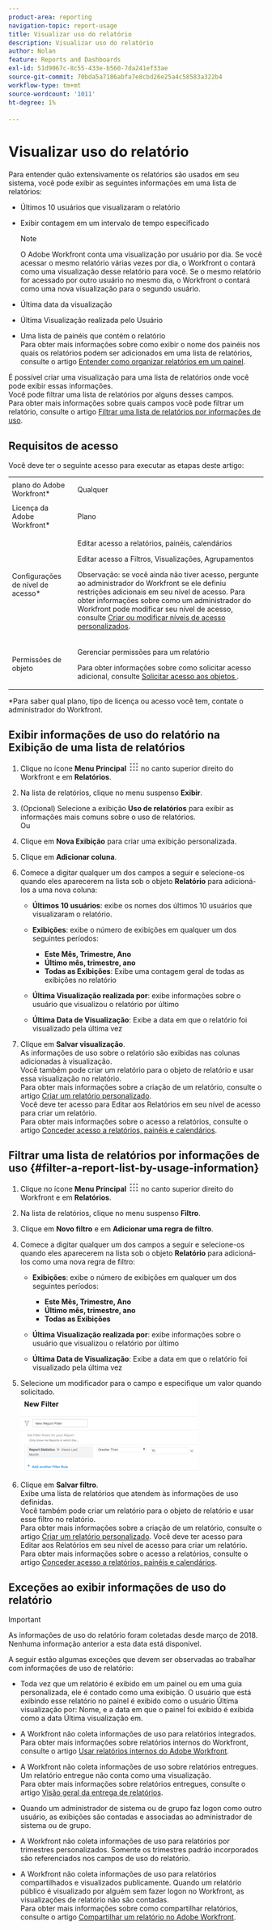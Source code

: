 ```yaml
---
product-area: reporting
navigation-topic: report-usage
title: Visualizar uso do relatório
description: Visualizar uso do relatório
author: Nolan
feature: Reports and Dashboards
exl-id: 51d9067c-8c55-433e-b560-7da241ef33ae
source-git-commit: 70bda5a7186abfa7e8cbd26e25a4c58583a322b4
workflow-type: tm+mt
source-wordcount: '1011'
ht-degree: 1%

---
```


# Visualizar uso do relatório

<!--
<p data-mc-conditions="QuicksilverOrClassic.Draft mode">(NOTE: : *** DO NOT CHANGE, REMOVE, CHANGE LINK, RENAME THIS ARTICLE- IT IS LINKED TO THE PENDO GUIDE FOR THE MAIN REPORTS AREA***)</p>
-->

Para entender quão extensivamente os relatórios são usados em seu sistema, você pode exibir as seguintes informações em uma lista de relatórios:

* Últimos 10 usuários que visualizaram o relatório
* Exibir contagem em um intervalo de tempo especificado

  >[!NOTE]
  >
  >O Adobe Workfront conta uma visualização por usuário por dia. Se você acessar o mesmo relatório várias vezes por dia, o Workfront o contará como uma visualização desse relatório para você. Se o mesmo relatório for acessado por outro usuário no mesmo dia, o Workfront o contará como uma nova visualização para o segundo usuário.

* Última data da visualização
* Última Visualização realizada pelo Usuário
* Uma lista de painéis que contém o relatório\
  Para obter mais informações sobre como exibir o nome dos painéis nos quais os relatórios podem ser adicionados em uma lista de relatórios, consulte o artigo [Entender como organizar relatórios em um painel](../../../reports-and-dashboards/reports/report-usage/understand-how-organize-reports-dashboard.md).

É possível criar uma visualização para uma lista de relatórios onde você pode exibir essas informações.\
Você pode filtrar uma lista de relatórios por alguns desses campos.\
Para obter mais informações sobre quais campos você pode filtrar um relatório, consulte o artigo [Filtrar uma lista de relatórios por informações de uso](#filter-a-report-list-by-usage-information).

## Requisitos de acesso

Você deve ter o seguinte acesso para executar as etapas deste artigo:

<table style="table-layout:auto"> 
 <col> 
 <col> 
 <tbody> 
  <tr> 
   <td role="rowheader">plano do Adobe Workfront*</td> 
   <td> <p>Qualquer</p> </td> 
  </tr> 
  <tr> 
   <td role="rowheader">Licença da Adobe Workfront*</td> 
   <td> <p>Plano </p> </td> 
  </tr> 
  <tr> 
   <td role="rowheader">Configurações de nível de acesso*</td> 
   <td> <p>Editar acesso a relatórios, painéis, calendários</p> <p>Editar acesso a Filtros, Visualizações, Agrupamentos</p> <p>Observação: se você ainda não tiver acesso, pergunte ao administrador do Workfront se ele definiu restrições adicionais em seu nível de acesso. Para obter informações sobre como um administrador do Workfront pode modificar seu nível de acesso, consulte <a href="../../../administration-and-setup/add-users/configure-and-grant-access/create-modify-access-levels.md" class="MCXref xref">Criar ou modificar níveis de acesso personalizados</a>.</p> </td> 
  </tr> 
  <tr> 
   <td role="rowheader">Permissões de objeto</td> 
   <td> <p>Gerenciar permissões para um relatório</p> <p>Para obter informações sobre como solicitar acesso adicional, consulte <a href="../../../workfront-basics/grant-and-request-access-to-objects/request-access.md" class="MCXref xref">Solicitar acesso aos objetos </a>.</p> </td> 
  </tr> 
 </tbody> 
</table>

&#42;Para saber qual plano, tipo de licença ou acesso você tem, contate o administrador do Workfront.

## Exibir informações de uso do relatório na Exibição de uma lista de relatórios

1. Clique no ícone **Menu Principal** ![Ícone do Menu Principal](assets/main-menu-icon.png) no canto superior direito do Workfront e em **Relatórios**.

1. Na lista de relatórios, clique no menu suspenso **Exibir**.
1. (Opcional) Selecione a exibição **Uso de relatórios** para exibir as informações mais comuns sobre o uso de relatórios.\
   Ou

1. Clique em **Nova Exibição** para criar uma exibição personalizada.
1. Clique em **Adicionar coluna**.
1. Comece a digitar qualquer um dos campos a seguir e selecione-os quando eles aparecerem na lista sob o objeto **Relatório** para adicioná-los a uma nova coluna:

   * **Últimos 10 usuários**: exibe os nomes dos últimos 10 usuários que visualizaram o relatório.
   * **Exibições**: exibe o número de exibições em qualquer um dos seguintes períodos:

      * **Este Mês, Trimestre, Ano**
      * **Último mês, trimestre, ano**
      * **Todas as Exibições**: Exibe uma contagem geral de todas as exibições no relatório

   * **Última Visualização realizada por**: exibe informações sobre o usuário que visualizou o relatório por último
   * **Última Data de Visualização**: Exibe a data em que o relatório foi visualizado pela última vez

1. Clique em **Salvar visualização**.\
   As informações de uso sobre o relatório são exibidas nas colunas adicionadas à visualização.\
   Você também pode criar um relatório para o objeto de relatório e usar essa visualização no relatório.\
   Para obter mais informações sobre a criação de um relatório, consulte o artigo [Criar um relatório personalizado](../../../reports-and-dashboards/reports/creating-and-managing-reports/create-custom-report.md).\
   Você deve ter acesso para Editar aos Relatórios em seu nível de acesso para criar um relatório.\
   Para obter mais informações sobre o acesso a relatórios, consulte o artigo [Conceder acesso a relatórios, painéis e calendários](../../../administration-and-setup/add-users/configure-and-grant-access/grant-access-reports-dashboards-calendars.md).

## Filtrar uma lista de relatórios por informações de uso {#filter-a-report-list-by-usage-information}

1. Clique no ícone **Menu Principal** ![Ícone do Menu Principal](assets/main-menu-icon.png) no canto superior direito do Workfront e em **Relatórios**.
1. Na lista de relatórios, clique no menu suspenso **Filtro**.
1. Clique em **Novo filtro** e em **Adicionar uma regra de filtro**.
1. Comece a digitar qualquer um dos campos a seguir e selecione-os quando eles aparecerem na lista sob o objeto **Relatório** para adicioná-los como uma nova regra de filtro:

   * **Exibições**: exibe o número de exibições em qualquer um dos seguintes períodos:

      * **Este Mês, Trimestre, Ano**
      * **Último mês, trimestre, ano**
      * **Todas as Exibições**

   * **Última Visualização realizada por**: exibe informações sobre o usuário que visualizou o relatório por último
   * **Última Data de Visualização**: Exibe a data em que o relatório foi visualizado pela última vez

1. Selecione um modificador para o campo e especifique um valor quando solicitado.\
   ![Relatar estatísticas de filtro de uso](assets/qs-report-usage-filter-statistics-350x150.png)

1. Clique em **Salvar filtro**.\
   Exibe uma lista de relatórios que atendem às informações de uso definidas.\
   Você também pode criar um relatório para o objeto de relatório e usar esse filtro no relatório.\
   Para obter mais informações sobre a criação de um relatório, consulte o artigo [Criar um relatório personalizado](../../../reports-and-dashboards/reports/creating-and-managing-reports/create-custom-report.md). Você deve ter acesso para Editar aos Relatórios em seu nível de acesso para criar um relatório.\
   Para obter mais informações sobre o acesso a relatórios, consulte o artigo [Conceder acesso a relatórios, painéis e calendários](../../../administration-and-setup/add-users/configure-and-grant-access/grant-access-reports-dashboards-calendars.md).

## Exceções ao exibir informações de uso do relatório

>[!IMPORTANT]
>
>As informações de uso do relatório foram coletadas desde março de 2018. Nenhuma informação anterior a esta data está disponível.

A seguir estão algumas exceções que devem ser observadas ao trabalhar com informações de uso de relatório:

* Toda vez que um relatório é exibido em um painel ou em uma guia personalizada, ele é contado como uma exibição. O usuário que está exibindo esse relatório no painel é exibido como o usuário Última visualização por: Nome, e a data em que o painel foi exibido é exibida como a data Última visualização em.
* A Workfront não coleta informações de uso para relatórios integrados.\
  Para obter mais informações sobre relatórios internos do Workfront, consulte o artigo [Usar relatórios internos do Adobe Workfront](../../../reports-and-dashboards/reports/using-built-in-reports/use-workfront-built-in-reports.md).

* A Workfront não coleta informações de uso sobre relatórios entregues. Um relatório entregue não conta como uma visualização.\
  Para obter mais informações sobre relatórios entregues, consulte o artigo [Visão geral da entrega de relatórios](../../../reports-and-dashboards/reports/creating-and-managing-reports/set-up-report-deliveries.md).

* Quando um administrador de sistema ou de grupo faz logon como outro usuário, as exibições são contadas e associadas ao administrador de sistema ou de grupo.
* A Workfront não coleta informações de uso para relatórios por trimestres personalizados. Somente os trimestres padrão incorporados são referenciados nos campos de uso do relatório.
* A Workfront não coleta informações de uso para relatórios compartilhados e visualizados publicamente. Quando um relatório público é visualizado por alguém sem fazer logon no Workfront, as visualizações de relatório não são contadas.\
  Para obter mais informações sobre como compartilhar relatórios, consulte o artigo [Compartilhar um relatório no Adobe Workfront](../../../reports-and-dashboards/reports/creating-and-managing-reports/share-report.md).
